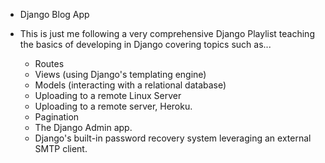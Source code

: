 -  Django Blog App

- This is just me following a very comprehensive Django Playlist teaching the basics of developing in Django covering topics such as...
  - Routes
  - Views (using Django's templating engine)
  - Models (interacting with a relational database)
  - Uploading to a remote Linux Server
  - Uploading to a remote server, Heroku.
  - Pagination
  - The Django Admin app.
  - Django's built-in password recovery system leveraging an external SMTP client.








